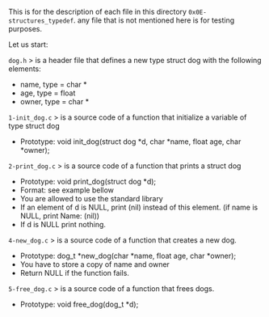 This is for the description of each file in this directory `0x0E-structures_typedef`.
any file that is not mentioned here is for testing purposes.

Let us start:

`dog.h` > is a header file that defines a new type struct dog with the following elements:
- name, type = char *
- age, type = float
- owner, type = char *

`1-init_dog.c` > is a source code of a function that initialize a variable of type struct dog
- Prototype: void init_dog(struct dog *d, char *name, float age, char *owner);

`2-print_dog.c` > is a source code of a function that prints a struct dog
- Prototype: void print_dog(struct dog *d);
- Format: see example bellow
- You are allowed to use the standard library
- If an element of d is NULL, print (nil) instead of this element. (if name is NULL, print Name: (nil))
- If d is NULL print nothing.

`4-new_dog.c` > is a source code of a function that creates a new dog.
- Prototype: dog_t *new_dog(char *name, float age, char *owner);
- You have to store a copy of name and owner
- Return NULL if the function fails.

`5-free_dog.c` > is a source code of a function that frees dogs.
- Prototype: void free_dog(dog_t *d);
